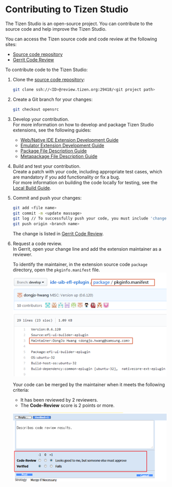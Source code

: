 # Contributing to Tizen Studio

The Tizen Studio is an open-source project. You can contribute to the source code and help improve the Tizen Studio.

You can access the Tizen source code and code review at the following sites:

- [Source code repository](https://review.tizen.org/git/)
- [Gerrit Code Review](https://review.tizen.org/gerrit)

To contribute code to the Tizen Studio:

1. Clone the [source code repository](https://review.tizen.org/git/):  
    ```sh
    git clone ssh://<ID>@review.tizen.org:29418/<git project path>
    ```

2. Create a Git branch for your changes:  
    ```sh
    git checkout opensrc
    ```

3. Develop your contribution.  
  For more information on how to develop and package Tizen Studio extensions, see the following guides:
    - [Web/Native IDE Extension Development Guide](web-extension-guide.md)
    - [Emulator Extension Development Guide](emulator-extension-guide.md)
    - [Package File Description Guide](package-file-desc-guide.md)
    - [Metapackage File Description Guide](meta-package.md)

4. Build and test your contribution.  
    Create a patch with your code, including appropriate test cases, which are mandatory if you add functionality or fix a bug.  
    For more information on building the code locally for testing, see the [Local Build Guide](local-build.md).

5. Commit and push your changes:
    ```sh
    git add <file name>
    git commit -m <update massage>
    git log // To successfully push your code, you must include 'change-id' and 'Signed-off-by' lines.
    git push origin <branch name>
    ```

    The change is listed in [Gerrit Code Review](https://review.tizen.org/gerrit).

6. Request a code review.  
    In Gerrit, open your change line and add the extension maintainer as a reviewer.

    To identify the maintainer, in the extension source code `package` directory, open the `pkginfo.manifest` file.  
    ![Maintainer identification](media/code-review.png)
    
    Your code can be merged by the maintainer when it meets the following criteria:
    - It has been reviewed by 2 reviewers.
    - The **Code-Review** score is 2 points or more.
    
    ![Code review](media/review-result.png)

